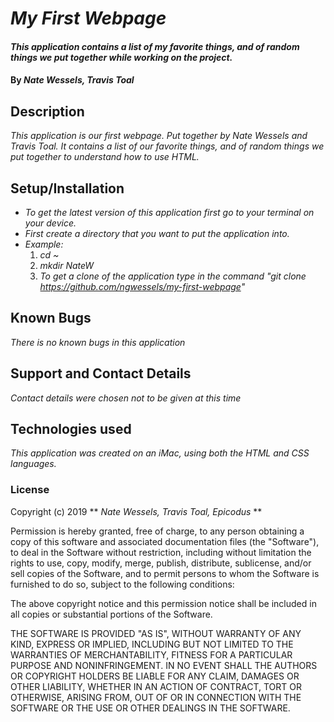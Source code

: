 # _My First Webpage_

#### _This application contains a list of my favorite things, and of random things we put together while working on the project._

#### By _Nate Wessels, Travis Toal_

## Description

_This application is our first webpage. Put together by Nate Wessels and Travis Toal. It contains a list of our favorite things, and of random things we put together to understand how to use HTML._

## Setup/Installation

* _To get the latest version of this application first go to your terminal on your device._
* _First create a directory that you want to put the application into._
* _Example:_
  1. _cd ~_
  2. _mkdir NateW_
  3. _To get a clone of the application type in the command "git clone https://github.com/ngwessels/my-first-webpage"_

## Known Bugs

_There is no known bugs in this application_

## Support and Contact Details

_Contact details were chosen not to be given at this time_

## Technologies used

_This application was created on an iMac, using both the HTML and CSS languages._

### License

Copyright (c) 2019 ** _Nate Wessels, Travis Toal, Epicodus_ **

Permission is hereby granted, free of charge, to any person obtaining a copy
of this software and associated documentation files (the "Software"), to deal
in the Software without restriction, including without limitation the rights
to use, copy, modify, merge, publish, distribute, sublicense, and/or sell
copies of the Software, and to permit persons to whom the Software is
furnished to do so, subject to the following conditions:

The above copyright notice and this permission notice shall be included in all
copies or substantial portions of the Software.

THE SOFTWARE IS PROVIDED "AS IS", WITHOUT WARRANTY OF ANY KIND, EXPRESS OR
IMPLIED, INCLUDING BUT NOT LIMITED TO THE WARRANTIES OF MERCHANTABILITY,
FITNESS FOR A PARTICULAR PURPOSE AND NONINFRINGEMENT. IN NO EVENT SHALL THE
AUTHORS OR COPYRIGHT HOLDERS BE LIABLE FOR ANY CLAIM, DAMAGES OR OTHER
LIABILITY, WHETHER IN AN ACTION OF CONTRACT, TORT OR OTHERWISE, ARISING FROM,
OUT OF OR IN CONNECTION WITH THE SOFTWARE OR THE USE OR OTHER DEALINGS IN THE
SOFTWARE.
